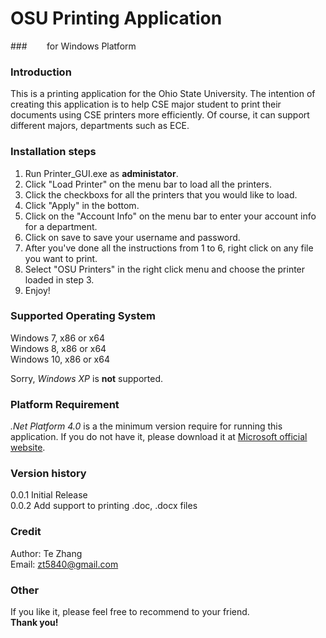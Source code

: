 # OSU Printing Application
###&nbsp;&nbsp;&nbsp;&nbsp;&nbsp;&nbsp;&nbsp;&nbsp;for Windows Platform

### Introduction
This is a printing application for the Ohio State University.
The intention of creating this application is to help CSE major student to 
print their documents using CSE printers more efficiently. Of course,
it can support different majors, departments such as ECE.

### Installation steps
1. Run Printer_GUI.exe as **administator**.
2. Click "Load Printer" on the menu bar to load all the printers.
3. Click the checkboxs for all the printers that you would like to load.
4. Click "Apply" in the bottom.
5. Click on the "Account Info" on the menu bar to enter your account info for a department.
6. Click on save to save your username and password.
7. After you've done all the instructions from 1 to 6, right click on any file you want to print.
8. Select "OSU Printers" in the right click menu and choose the printer loaded in step 3.
9. Enjoy!

### Supported Operating System

Windows 7, x86 or x64</br>
Windows 8, x86 or x64</br>
Windows 10, x86 or x64</br>

Sorry, *Windows XP* is **not** supported.

### Platform Requirement
*.Net Platform 4.0* is a the minimum version require for running this application.
If you do not have it, please download it at [Microsoft official website](http://www.microsoft.com/en-us/download/details.aspx?id=42643).

### Version history

0.0.1 Initial Release <br/>
0.0.2 Add support to printing .doc, .docx files <br/>

### Credit
Author: Te Zhang <br/>
Email: zt5840@gmail.com <br/>

### Other
If you like it, please feel free to recommend to your friend. </br>
**Thank you!**
